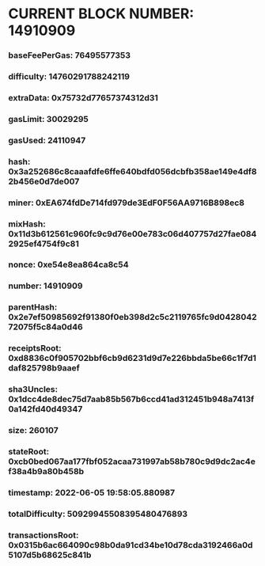 # CURRENT BLOCK NUMBER: 14910909

### baseFeePerGas: 76495577353
### difficulty: 14760291788242119
### extraData: 0x75732d77657374312d31
### gasLimit: 30029295
### gasUsed: 24110947
### hash: 0x3a252686c8caaafdfe6ffe640bdfd056dcbfb358ae149e4df82b456e0d7de007
### miner: 0xEA674fdDe714fd979de3EdF0F56AA9716B898ec8
### mixHash: 0x11d3b612561c960fc9c9d76e00e783c06d407757d27fae0842925ef4754f9c81
### nonce: 0xe54e8ea864ca8c54
### number: 14910909
### parentHash: 0x2e7ef50985692f91380f0eb398d2c5c2119765fc9d042804272075f5c84a0d46
### receiptsRoot: 0xd8836c0f905702bbf6cb9d6231d9d7e226bbda5be66c1f7d1daf825798b9aaef
### sha3Uncles: 0x1dcc4de8dec75d7aab85b567b6ccd41ad312451b948a7413f0a142fd40d49347
### size: 260107
### stateRoot: 0xcb0bed067aa177fbf052acaa731997ab58b780c9d9dc2ac4ef38a4b9a80b458b
### timestamp: 2022-06-05 19:58:05.880987
### totalDifficulty: 50929945508395480476893
### transactionsRoot: 0x0315b6ac664090c98b0da91cd34be10d78cda3192466a0d5107d5b68625c841b
